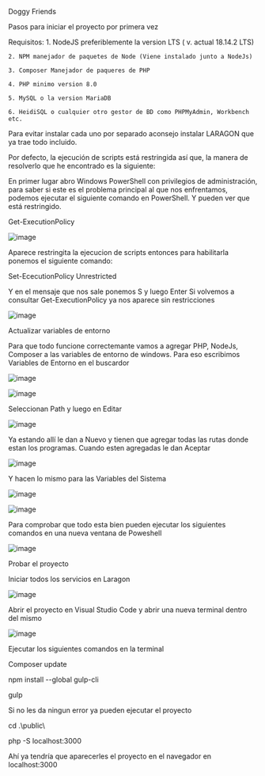 ﻿Doggy Friends

Pasos para iniciar el proyecto por primera vez

Requisitos:
	1. NodeJS preferiblemente la version LTS ( v. actual 18.14.2 LTS)
	
	2. NPM manejador de paquetes de Node (Viene instalado junto a NodeJs)
	
	3. Composer Manejador de paqueres de PHP
	
	4. PHP minimo version 8.0
	
	5. MySQL o la version MariaDB
	
	6. HeidiSQL o cualquier otro gestor de BD como PHPMyAdmin, Workbench etc.
	

Para evitar instalar cada uno por separado aconsejo instalar LARAGON que ya trae todo incluido.

Por defecto, la ejecución de scripts está restringida así que, la manera de resolverlo que he encontrado es la siguiente:

En primer lugar abro Windows PowerShell con privilegios de administración, para saber si este es el problema principal al que nos enfrentamos, podemos ejecutar el siguiente comando en PowerShell. Y pueden ver que está restringido.

Get-ExecutionPolicy

![image](https://user-images.githubusercontent.com/62972995/221750674-e4c218f7-61dd-46e3-b5eb-753e0e576571.png)


Aparece restringita la ejecucion de scripts entonces para habilitarla ponemos el siguiente comando:

Set-EcecutionPolicy Unrestricted

Y en el mensaje que nos sale ponemos S y luego Enter
Si volvemos a consultar Get-ExecutionPolicy ya nos aparece sin restricciones

![image](https://user-images.githubusercontent.com/62972995/221750696-13d8296f-d017-4e86-9879-7275cd3e02b4.png)


Actualizar variables de entorno

Para que todo funcione correctemante vamos a agregar PHP, NodeJs, Composer a las variables de entorno de windows. Para eso escribimos Variables de Entorno en el buscardor

![image](https://user-images.githubusercontent.com/62972995/221750719-db952037-b6c8-4fa2-b9d7-65d464f64031.png)

![image](https://user-images.githubusercontent.com/62972995/221750752-7117b4d2-efc4-4f4a-88a4-0a01e8cdaf77.png)


Seleccionan Path y luego en Editar

![image](https://user-images.githubusercontent.com/62972995/221750771-3a5ee0e5-3922-4100-8dc5-31f4aacba80e.png)

Ya estando allí le dan a Nuevo y tienen que agregar todas las rutas donde estan los programas. Cuando esten agregadas le dan Aceptar

![image](https://user-images.githubusercontent.com/62972995/221750794-a1c40351-fb0d-4be9-bf78-8a78b730ba11.png)


Y hacen lo mismo para las Variables del Sistema 

![image](https://user-images.githubusercontent.com/62972995/221750811-3ce258c9-ffac-4b32-83bd-4727f1c470e1.png)

![image](https://user-images.githubusercontent.com/62972995/221750823-0bb13c0d-82d3-466d-b956-bd16e25d7c82.png)


Para comprobar que todo esta bien pueden ejecutar los siguientes comandos en una nueva ventana de Poweshell

![image](https://user-images.githubusercontent.com/62972995/221750844-4d495e58-fd35-40b3-b640-944f891c79d6.png)


Probar el proyecto 

Iniciar todos los servicios en Laragon

![image](https://user-images.githubusercontent.com/62972995/221750860-e7fb1ebf-11fe-4a91-a125-ef1b630aa81c.png)

Abrir el proyecto en Visual Studio Code y abrir una nueva terminal dentro del mismo

![image](https://user-images.githubusercontent.com/62972995/221750870-b693471f-d1d2-407a-96e7-6c28832ab81b.png)

Ejecutar los siguientes comandos en la terminal

Composer update

npm install --global gulp-cli

gulp

Si no les da ningun error ya pueden ejecutar el proyecto 

cd .\public\

php -S localhost:3000

Ahí ya tendría que aparecerles el proyecto en el navegador en localhost:3000
